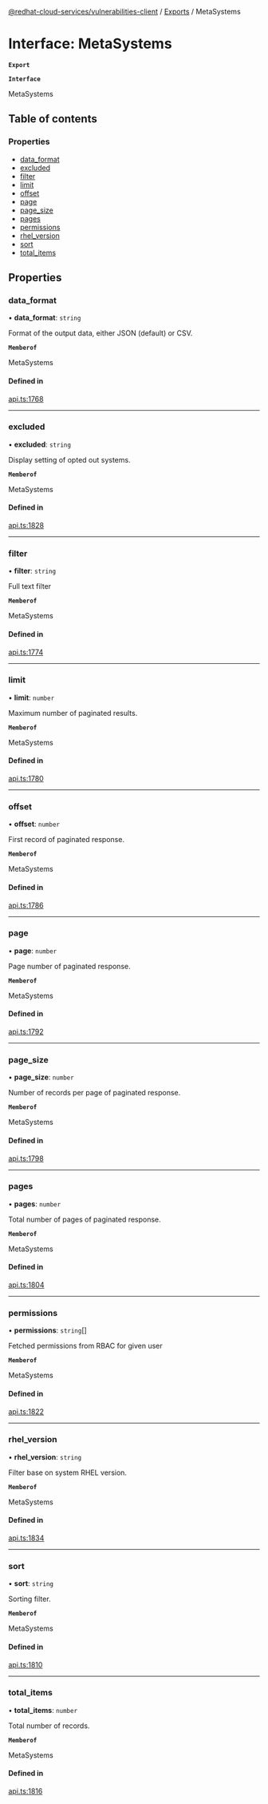 [@redhat-cloud-services/vulnerabilities-client](../README.md) / [Exports](../modules.md) / MetaSystems

# Interface: MetaSystems

**`Export`**

**`Interface`**

MetaSystems

## Table of contents

### Properties

- [data\_format](MetaSystems.md#data_format)
- [excluded](MetaSystems.md#excluded)
- [filter](MetaSystems.md#filter)
- [limit](MetaSystems.md#limit)
- [offset](MetaSystems.md#offset)
- [page](MetaSystems.md#page)
- [page\_size](MetaSystems.md#page_size)
- [pages](MetaSystems.md#pages)
- [permissions](MetaSystems.md#permissions)
- [rhel\_version](MetaSystems.md#rhel_version)
- [sort](MetaSystems.md#sort)
- [total\_items](MetaSystems.md#total_items)

## Properties

### data\_format

• **data\_format**: `string`

Format of the output data, either JSON (default) or CSV.

**`Memberof`**

MetaSystems

#### Defined in

[api.ts:1768](https://github.com/RedHatInsights/javascript-clients/blob/master/packages/vulnerabilities/api.ts#L1768)

___

### excluded

• **excluded**: `string`

Display setting of opted out systems.

**`Memberof`**

MetaSystems

#### Defined in

[api.ts:1828](https://github.com/RedHatInsights/javascript-clients/blob/master/packages/vulnerabilities/api.ts#L1828)

___

### filter

• **filter**: `string`

Full text filter

**`Memberof`**

MetaSystems

#### Defined in

[api.ts:1774](https://github.com/RedHatInsights/javascript-clients/blob/master/packages/vulnerabilities/api.ts#L1774)

___

### limit

• **limit**: `number`

Maximum number of paginated results.

**`Memberof`**

MetaSystems

#### Defined in

[api.ts:1780](https://github.com/RedHatInsights/javascript-clients/blob/master/packages/vulnerabilities/api.ts#L1780)

___

### offset

• **offset**: `number`

First record of paginated response.

**`Memberof`**

MetaSystems

#### Defined in

[api.ts:1786](https://github.com/RedHatInsights/javascript-clients/blob/master/packages/vulnerabilities/api.ts#L1786)

___

### page

• **page**: `number`

Page number of paginated response.

**`Memberof`**

MetaSystems

#### Defined in

[api.ts:1792](https://github.com/RedHatInsights/javascript-clients/blob/master/packages/vulnerabilities/api.ts#L1792)

___

### page\_size

• **page\_size**: `number`

Number of records per page of paginated response.

**`Memberof`**

MetaSystems

#### Defined in

[api.ts:1798](https://github.com/RedHatInsights/javascript-clients/blob/master/packages/vulnerabilities/api.ts#L1798)

___

### pages

• **pages**: `number`

Total number of pages of paginated response.

**`Memberof`**

MetaSystems

#### Defined in

[api.ts:1804](https://github.com/RedHatInsights/javascript-clients/blob/master/packages/vulnerabilities/api.ts#L1804)

___

### permissions

• **permissions**: `string`[]

Fetched permissions from RBAC for given user

**`Memberof`**

MetaSystems

#### Defined in

[api.ts:1822](https://github.com/RedHatInsights/javascript-clients/blob/master/packages/vulnerabilities/api.ts#L1822)

___

### rhel\_version

• **rhel\_version**: `string`

Filter base on system RHEL version.

**`Memberof`**

MetaSystems

#### Defined in

[api.ts:1834](https://github.com/RedHatInsights/javascript-clients/blob/master/packages/vulnerabilities/api.ts#L1834)

___

### sort

• **sort**: `string`

Sorting filter.

**`Memberof`**

MetaSystems

#### Defined in

[api.ts:1810](https://github.com/RedHatInsights/javascript-clients/blob/master/packages/vulnerabilities/api.ts#L1810)

___

### total\_items

• **total\_items**: `number`

Total number of records.

**`Memberof`**

MetaSystems

#### Defined in

[api.ts:1816](https://github.com/RedHatInsights/javascript-clients/blob/master/packages/vulnerabilities/api.ts#L1816)
